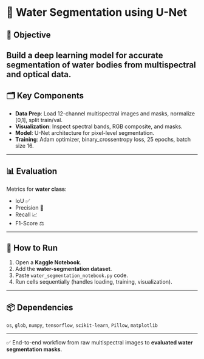 # 🌊 Water Segmentation using U-Net

## 🎯 Objective
Build a **deep learning model** for accurate segmentation of water bodies from **multispectral and optical data**.  
---

## 🗂 Key Components
- **Data Prep**: Load 12-channel multispectral images and masks, normalize [0,1], split train/val.  
- **Visualization**: Inspect spectral bands, RGB composite, and masks.  
- **Model**: U-Net architecture for pixel-level segmentation.  
- **Training**: Adam optimizer, binary_crossentropy loss, 25 epochs, batch size 16.  

---

## 📊 Evaluation
Metrics for **water class**:  
- IoU ✅  
- Precision 🎯  
- Recall 📈  
- F1-Score ⚖️  

---

## 🏃 How to Run
1. Open a **Kaggle Notebook**.  
2. Add the **water-segmentation dataset**.  
3. Paste `water_segmentation_notebook.py` code.  
4. Run cells sequentially (handles loading, training, visualization).  

---

## 📦 Dependencies
`os`, `glob`, `numpy`, `tensorflow`, `scikit-learn`, `Pillow`, `matplotlib`

---

✅ End-to-end workflow from raw multispectral images to **evaluated water segmentation masks**.
